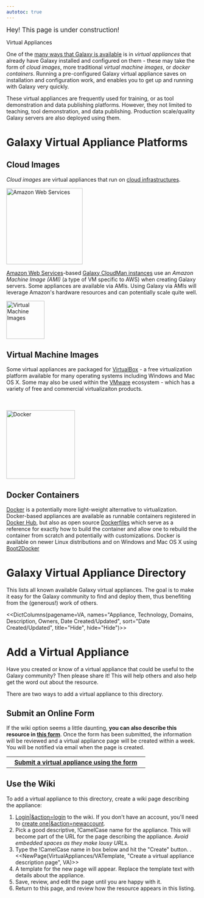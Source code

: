 ```yaml
---
autotoc: true
---
```

<span style="font-size: larger;"> Hey!  This page is under construction! </span>

<div class="title">Virtual Appliances</div>


One of the [many ways that Galaxy is available](/BigPicture/Choices) is in *virtual appliances* that already have Galaxy installed and configured on them - these may take the form of *cloud images*, more traditional *virtual machine images*, or *docker containers*.  Running a pre-configured Galaxy virtual appliance saves on installation and configuration work, and enables you to get up and running with Galaxy very quickly.

These virtual appliances are frequently used for training, or as tool demonstration and data publishing platforms.  However, they not limited to teaching, tool demonstration, and data publishing.  Production scale/quality Galaxy servers are also deployed using them.

# Galaxy Virtual Appliance Platforms

## Cloud Images

*Cloud images* are virtual appliances that run on [cloud infrastructures](/Cloud).  

<div class='right'><a href='http://aws.amazon.com/'><img src='/Images/Logos/AWSLogo400.png' alt='Amazon Web Services' width="200" /></a></div>

[Amazon Web Services](http://aws.amozon.com)-based [Galaxy CloudMan instances](/CloudMan) use an *Amazon Machine Image (AMI)* (a type of VM specific to AWS) when creating Galaxy servers. Some appliances are available via AMIs.  Using Galaxy via AMIs will leverage Amazon's hardware resources and can potentially scale quite well. 

<div class='left'><a href='https://www.virtualbox.org/wiki/Downloads'><img src='/Images/Logos/VirtualBox180.png' alt='Virtual Machine Images' width="100" /></a></div>

## Virtual Machine Images 

Some virtual appliances are packaged for [VirtualBox](http://virtualbox.org) - a free virtualization platform available for many operating systems including Windows and Mac OS X. Some may also be used within the [VMware](http://vmware.com/) ecosystem - which has a variety of free and commercial virtualizaiton products.

<div class='right'><br /><br /><a href='http://wiki.galaxyproject.org/Admin/Tools/Docker'><img src='/Images/Logos/DockerInGalaxyAnnotated.png' alt='Docker' width=180 /></a></div>

## Docker Containers 

[Docker](https://www.docker.com/whatisdocker/) is a potentially more light-weight alternative to virtualization. Docker-based appliances are available as runnable containers registered in [Docker Hub](https://hub.docker.com/), but also as open source [Dockerfiles](https://docs.docker.com/reference/builder/) which serve as a reference for exactly how to build the container and allow one to rebuild the container from scratch and potentially with customizations. Docker is available on newer Linux distributions and on Windows and Mac OS X using [Boot2Docker](http://boot2docker.io/)

# Galaxy Virtual Appliance Directory

This lists all known available Galaxy virtual appliances.  The goal is to make it easy for the Galaxy community to find and deploy them, thus benefiting from the (generous!) work of others.

<<DictColumns(pagename=VA, names="Appliance, Technology, Domains, Description, Owners, Date Created/Updated", sort="Date Created/Updated", title="Hide", hide="Hide")>>


# Add a Virtual Appliance

Have you created or know of a virtual appliance that could be useful to the Galaxy community?  Then please share it!  This will help others and also help get the word out about the resource.

There are two ways to add a virtual appliance to this directory.

## Submit an Online Form

If the wiki option seems a little daunting, **you can also describe this resource in [this form](http://bit.ly/gxyvaform)**.  Once the form has been submitted, the information will be reviewed and a virtual appliance page will be created within a week.  You will be notified via email when the page is created.

<table>
  <tr>
    <th> &nbsp;&nbsp; <a href='http://bit.ly/gxyvaform'>Submit a virtual appliance using the form</a> &nbsp;&nbsp; </th>
  </tr>
</table>


## Use the Wiki

To add a virtual appliance to this directory, create a wiki page describing the appliance:

1. [Login|&action=login](/VirtualAppliances) to the wiki. If you don't have an account, you'll need to [create one|&action=newaccount](/Community/Deployments).
1. Pick a good descriptive, !CamelCase name for the appliance.  This will become part of the URL for the page describing the appliance.  *Avoid embedded spaces as they make lousy URLs.*
1. Type the !CamelCase name in box below and hit the "Create" button.
    . <<NewPage(VirtualAppliances/VATemplate, "Create a virtual appliance description page", VA)>>
1. A template for the new page will appear.  Replace the template text with details about the appliance.
1. Save, review, and edit the page until you are happy with it.
1. Return to this page, and review how the resource appears in this listing.
